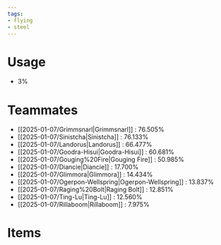 ```yaml
---
tags:
- flying
- steel
---
```

# Usage
- 3%
# Teammates
- [[2025-01-07/Grimmsnarl|Grimmsnarl]] : 76.505%
- [[2025-01-07/Sinistcha|Sinistcha]] : 76.133%
- [[2025-01-07/Landorus|Landorus]] : 66.477%
- [[2025-01-07/Goodra-Hisui|Goodra-Hisui]] : 60.681%
- [[2025-01-07/Gouging%20Fire|Gouging Fire]] : 50.985%
- [[2025-01-07/Diancie|Diancie]] : 17.700%
- [[2025-01-07/Glimmora|Glimmora]] : 14.434%
- [[2025-01-07/Ogerpon-Wellspring|Ogerpon-Wellspring]] : 13.837%
- [[2025-01-07/Raging%20Bolt|Raging Bolt]] : 12.851%
- [[2025-01-07/Ting-Lu|Ting-Lu]] : 12.560%
- [[2025-01-07/Rillaboom|Rillaboom]] : 7.975%
# Items